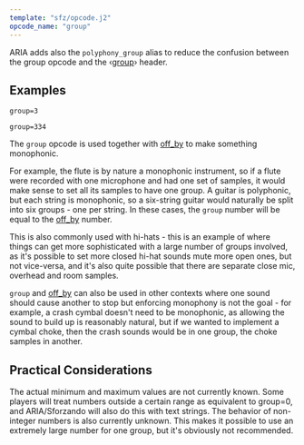 ```yaml
---
template: "sfz/opcode.j2"
opcode_name: "group"
---
```


ARIA adds also the `polyphony_group` alias to reduce the confusion between
the group opcode and the ‹[group]› header.

## Examples

```sfz
group=3

group=334
```

The `group` opcode is used together with [off_by] to make something monophonic.

For example, the flute is by nature a monophonic instrument, so if a flute were
recorded with one microphone and had one set of samples, it would make sense to
set all its samples to have one group. A guitar is polyphonic, but each string
is monophonic, so a six-string guitar would naturally be split into six groups -
one per string. In these cases, the `group` number will be equal to the [off_by]
number.

This is also commonly used with hi-hats - this is an example of where things can
get more sophisticated with a large number of groups involved, as it's possible
to set more closed hi-hat sounds mute more open ones, but not vice-versa, and it's
also quite possible that there are separate close mic, overhead and room samples.

`group` and [off_by] can also be used in other contexts where one sound
should cause another to stop but enforcing monophony is not the goal - for example,
a crash cymbal doesn't need to be monophonic, as allowing the sound to build up
is reasonably natural, but if we wanted to implement a cymbal choke, then the
crash sounds would be in one group, the choke samples in another.

## Practical Considerations

The actual minimum and maximum values are not currently known. Some players
will treat numbers outside a certain range as equivalent to group=0, and
ARIA/Sforzando will also do this with text strings. The behavior of
non-integer numbers is also currently unknown. This makes it possible to use
an extremely large number for one group, but it's obviously not recommended.


[off_by]: off_by.md
[group]: ../headers/group.md

